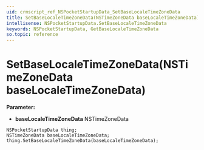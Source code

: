```yaml
---
uid: crmscript_ref_NSPocketStartupData_SetBaseLocaleTimeZoneData
title: SetBaseLocaleTimeZoneData(NSTimeZoneData baseLocaleTimeZoneData)
intellisense: NSPocketStartupData.SetBaseLocaleTimeZoneData
keywords: NSPocketStartupData, GetBaseLocaleTimeZoneData
so.topic: reference
---
```


# SetBaseLocaleTimeZoneData(NSTimeZoneData baseLocaleTimeZoneData)

**Parameter:** 
 - **baseLocaleTimeZoneData** NSTimeZoneData

```crmscript
NSPocketStartupData thing;
NSTimeZoneData baseLocaleTimeZoneData;
thing.SetBaseLocaleTimeZoneData(baseLocaleTimeZoneData);
```

